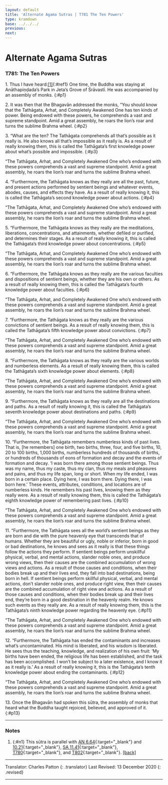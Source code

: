 ```yaml
---
layout: default
title: 'Alternate Agama Sutras | T781 The Ten Powers'
type: kramdown
base: ../../../
previous:
next:
---
```


# Alternate Agama Sutras
### T781: The Ten Powers

1\. Thus I have heard:[\[1\]](#n1){:#ref1} One time, the Buddha was staying at Anāthapiṇḍada’s Park in Jeta’s Grove of Śrāvastī. He was accompanied by an assembly of monks.
{:#p1}

2\. It was then that the Bhagavān addressed the monks, “You should know that the Tathāgata, Arhat, and Completely Awakened One has ten kinds of power. Being endowed with these powers, he comprehends a vast and supreme standpoint. Amid a great assembly, he roars the lion’s roar and turns the sublime Brahma wheel.
{:#p2}

3\. “What are the ten? The Tathāgata comprehends all that’s possible as it really is. He also knows all that’s impossible as it really is. As a result of really knowing them, this is called the Tathāgata’s first knowledge power about what’s possible and impossible.
{:#p3}

“The Tathāgata, Arhat, and Completely Awakened One who’s endowed with these powers comprehends a vast and supreme standpoint. Amid a great assembly, he roars the lion’s roar and turns the sublime Brahma wheel.

4\. “Furthermore, the Tathāgata knows as they really are all the past, future, and present actions performed by sentient beings and whatever events, abodes, causes, and effects they have. As a result of really knowing it, this is called the Tathāgata’s second knowledge power about actions.
{:#p4}

“The Tathāgata, Arhat, and Completely Awakened One who’s endowed with these powers comprehends a vast and supreme standpoint. Amid a great assembly, he roars the lion’s roar and turns the sublime Brahma wheel.

5\. “Furthermore, the Tathāgata knows as they really are the meditations, liberations, concentrations, and attainments, whether defiled or purified, and determines their stages. As a result of really knowing it, this is called the Tathāgata’s third knowledge power about concentrations.
{:#p5}

“The Tathāgata, Arhat, and Completely Awakened One who’s endowed with these powers comprehends a vast and supreme standpoint. Amid a great assembly, he roars the lion’s roar and turns the sublime Brahma wheel.

6\. “Furthermore, the Tathāgata knows as they really are the various faculties and dispositions of sentient beings, whether they are his own or others. As a result of really knowing them, this is called the Tathāgata’s fourth knowledge power about faculties.
{:#p6}

“The Tathāgata, Arhat, and Completely Awakened One who’s endowed with these powers comprehends a vast and supreme standpoint. Amid a great assembly, he roars the lion’s roar and turns the sublime Brahma wheel.

7\. “Furthermore, the Tathāgata knows as they really are the various convictions of sentient beings. As a result of really knowing them, this is called the Tathāgata’s fifth knowledge power about convictions.
{:#p7}

“The Tathāgata, Arhat, and Completely Awakened One who’s endowed with these powers comprehends a vast and supreme standpoint. Amid a great assembly, he roars the lion’s roar and turns the sublime Brahma wheel.

8\. “Furthermore, the Tathāgata knows as they really are the various worlds and numberless elements. As a result of really knowing them, this is called the Tathāgata’s sixth knowledge power about elements.
{:#p8}

“The Tathāgata, Arhat, and Completely Awakened One who’s endowed with these powers comprehends a vast and supreme standpoint. Amid a great assembly, he roars the lion’s roar and turns the sublime Brahma wheel.

9\. “Furthermore, the Tathāgata knows as they really are all the destinations and paths. As a result of really knowing it, this is called the Tathāgata’s seventh knowledge power about destinations and paths.
{:#p9}

“The Tathāgata, Arhat, and Completely Awakened One who’s endowed with these powers comprehends a vast and supreme standpoint. Amid a great assembly, he roars the lion’s roar and turns the sublime Brahma wheel.

10\. “Furthermore, the Tathāgata remembers numberless kinds of past lives. That is, [he remembers] one birth, two births, three, four, and five births, 10, 20 to 100 births, 1,000 births, numberless hundreds of thousands of births, or hundreds of thousands of eons of formation and decay and the events of formation and decay. ‘I was born there among those sentient beings. Thus was my name, thus my caste, thus my clan, thus my meals and pleasures and pains, and thus my life span, long or short. When my life ended, I was born in a certain place. Dying here, I was born there. Dying there, I was born here.’ These events, attributes, conditions, and locations are of numberless kinds. He remembers his past lives, knowing them as they really were. As a result of really knowing them, this is called the Tathāgata’s eighth knowledge power of remembering past lives.
{:#p10}

“The Tathāgata, Arhat, and Completely Awakened One who’s endowed with these powers comprehends a vast and supreme standpoint. Amid a great assembly, he roars the lion’s roar and turns the sublime Brahma wheel.

11\. “Furthermore, the Tathāgata sees all the world’s sentient beings as they are born and die with the pure heavenly eye that transcends that of humans. Whether they are beautiful or ugly, noble or inferior, born in good or bad destinations, he knows and sees as it really is that these things follow the actions they perform. If sentient beings perform unskillful physical, verbal, and mental actions, slander noble ones, and produce wrong views, then their causes are the combined accumulation of wrong views and actions. As a result of those causes and conditions, when their bodies break up and their lives end, they fall into bad destinations, being born in hell. If sentient beings perform skillful physical, verbal, and mental actions, don’t slander noble ones, and produce right view, then their causes are the combined accumulation of right view and actions. As a result of those causes and conditions, when their bodies break up and their lives end, they’re born in a good destination in the heavenly realm. He knows such events as they really are. As a result of really knowing them, this is the Tathāgata’s ninth knowledge power regarding the heavenly eye.
{:#p11}

“The Tathāgata, Arhat, and Completely Awakened One who’s endowed with these powers comprehends a vast and supreme standpoint. Amid a great assembly, he roars the lion’s roar and turns the sublime Brahma wheel.

12\. “Furthermore, the Tathāgata has ended the contaminants and increases what’s uncontaminated. His mind is liberated, and his wisdom is liberated. He sees thus the teaching, knowledge, and realization of his own fruit: ‘My births have been ended, the religious life has been established, and the task has been accomplished. I won’t be subject to a later existence, and I know it as it really is.’ As a result of really knowing it, this is the Tathāgata’s tenth knowledge power about ending the contaminants.
{:#p12}

“The Tathāgata, Arhat, and Completely Awakened One who’s endowed with these powers comprehends a vast and supreme standpoint. Amid a great assembly, he roars the lion’s roar and turns the sublime Brahma wheel.

13\. Once the Bhagavān had spoken this sūtra, the assembly of monks that heard what the Buddha taught rejoiced, believed, and approved of it.
{:#p13}

---

### Notes

1. {:#n1} This sūtra is parallel with [AN 6.64](https://suttacentral.net/an6.64){:target="_blank"} and [10.21](https://suttacentral.net/an10.21){:target="_blank"}, [SA 11.41](../01_agama/samyukta/11/SA11_41.html){:target="_blank"}, [T780](T780.html){:target="_blank"}, and [T802](T802.html){:target="_blank"}. [\[back\]](#ref1)

---

Translator: Charles Patton
{: .translator}
Last Revised: 13 December 2020
{: .revised}

---